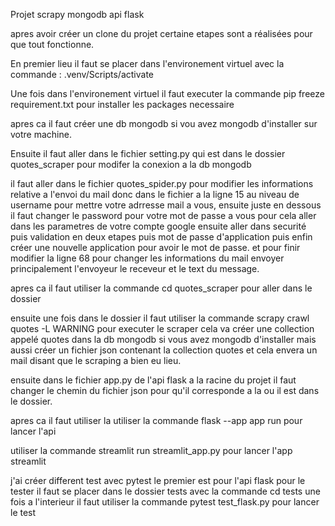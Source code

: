 Projet scrapy mongodb api flask

apres avoir créer un clone du projet certaine etapes sont a réalisées pour que tout fonctionne.

En premier lieu il faut se placer dans l'environement virtuel avec la commande : .venv/Scripts/activate

Une fois dans l'environement virtuel il faut executer la commande pip freeze requirement.txt pour installer les packages necessaire

apres ca il faut créer une db mongodb si vou avez mongodb d'installer sur votre machine.

Ensuite il faut aller dans le fichier setting.py qui est dans le dossier quotes_scraper pour modifer la conexion a la db mongodb

il faut aller dans le fichier quotes_spider.py pour modifier les informations relative a l'envoi du mail donc dans le fichier a la ligne 15 au niveau de username pour mettre votre adrresse mail a vous, ensuite juste en dessous il faut changer le password pour votre mot de passe a vous pour cela aller dans les parametres de votre compte google ensuite aller dans securité puis validation en deux etapes puis mot de passe d'application puis enfin créer une nouvelle application pour avoir le mot de passe. et pour finir modifier la ligne 68 pour changer les informations du mail envoyer principalement l'envoyeur le receveur et le text du message.

apres ca il faut utiliser la commande cd quotes_scraper pour aller dans le dossier

ensuite une fois dans le dossier il faut utiliser la commande scrapy crawl quotes -L WARNING pour executer le scraper cela va créer une collection appelé quotes dans la db mongodb si vous avez mongodb d'installer mais aussi créer un fichier json contenant la collection quotes et cela envera un mail disant que le scraping a bien eu lieu.

ensuite dans le fichier app.py de l'api flask a la racine du projet il faut changer le chemin du fichier json pour qu'il corresponde a la ou il est dans le dossier.

apres ca il faut utiliser la utiliser la commande flask --app app run pour lancer l'api

utiliser la commande streamlit run streamlit_app.py pour lancer l'app streamlit

j'ai créer different test avec pytest le premier est pour l'api flask pour le tester il faut se placer dans le dossier tests avec la commande cd tests une fois a l'interieur il faut utiliser la commande pytest test_flask.py pour lancer le test